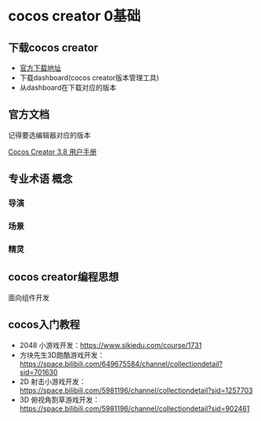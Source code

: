 # cocos creator 0基础

## 下载cocos creator

- [官方下载地址](https://www.cocos.com/creator-download)
- 下载dashboard(cocos creator版本管理工具)
- 从dashboard在下载对应的版本

## 官方文档

记得要选编辑器对应的版本

[Cocos Creator 3.8 用户手册](https://docs.cocos.com/creator/manual/zh/)

## 专业术语 概念

### 导演

### 场景

### 精灵

## cocos creator编程思想

面向组件开发

## cocos入门教程

- 2048 小游戏开发：https://www.sikiedu.com/course/1731
- 方块先生3D跑酷游戏开发：https://space.bilibili.com/649675584/channel/collectiondetail?sid=701630
- 2D 射击小游戏开发：https://space.bilibili.com/5981196/channel/collectiondetail?sid=1257703
- 3D 俯视角割草游戏开发：https://space.bilibili.com/5981196/channel/collectiondetail?sid=902461
